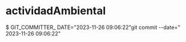 # actividadAmbiental
$ GIT_COMMITTER_ DATE="2023-11-26
09:06:22"git commit --date=" 2023-11-26
09:06:22"
